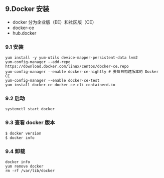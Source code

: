 ## 9.Docker 安装

* docker 分为企业版（EE）和社区版（CE）
* docker-ce
* hub.docker

### 9.1 安装

```
yum install -y yum-utils device-mapper-persistent-data lvm2
yum-config-manager --add-repo https://download.docker.com/linux/centos/docker-ce.repo
yum-config-manager --enable docker-ce-nightly # 要每日构建版本的 Docker CE
yum-config-manager --enable docker-ce-test
yum install docker-ce docker-ce-cli containerd.io
```

### 9.2 启动

```
systemctl start docker
```

### 9.3 查看 docker 版本

```
$ docker version
$ docker info
```

### 9.4 卸载

```
docker info
yum remove docker
rm -rf /var/lib/docker
```
